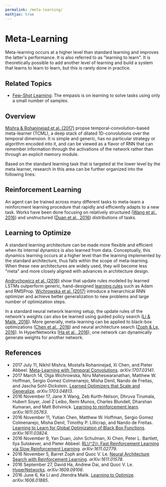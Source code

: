 ```yaml
---
permalink: /meta-learning/
mathjax: true
---
```

# Meta-Learning

Meta-learning occurs at a higher level than standard learning and improves the latter's performance. It is also referred to as "learning to learn". It is theoretically possible to add another level of learning and build a system that learns to learn to learn, but this is rarely done in practice.

## Related Topics

* [Few-Shot Learning](http://realai.org/few-shot-learning/): The empasis is on learning to solve tasks using only a small number of samples.

## Overview

[Mishra & Rohaninejad et al. (2017)](https://arxiv.org/abs/1707.03141) propse temporal-convolution-based meta-learner (TCML), a deep stack of dilated 1D-convolutions over the temporal dimension. It is simple and generic, has no particular strategy or algorithm encoded into it, and can be viewed as a flavor of RNN that can remember information through the activations of the network rather than through an explicit memory module.

Based on the standard learning task that is targeted at the lower level by the meta learner, research in this area can be further organized into the following lines:

## Reinforcement Learning

An agent can be trained across many different tasks to meta-learn a reinforcment learning procedure that rapidly and efficiently adapts to a new task. Works have been done focusing on relatively structured ([Wang et al., 2016](https://arxiv.org/abs/1611.05763)) and unstructured ([Duan et al., 2016](https://arxiv.org/abs/1611.02779)) distributions of tasks.

## Learning to Optimize 

A standard learning architecture can be made more flexible and efficient when its internal dynamics is also learned from data. Conceptually, this dynamics learning occurs at a higher level than the learning implemented by the standard architecture, thus falls within the scope of meta-learning. When these new architectures are widely used, they will become less "meta" and more closely aligned with advances in architecture design.

[Andrychowicz et al. (2016)](https://arxiv.org/abs/1606.04474) show that update rules modeled by learned LSTMs outperform generic, hand-designed [learning rules](http://realai.org/learning-rules/) such as Adam and RMSProp. [Wichrowska et al. (2017)](https://arxiv.org/abs/1703.04813) introduce a hierarchical RNN optimizer and achieve better generalization to new problems and large number of optimization steps.

In a standard neural network learning setup, the update rules of the network's weights can also be learned using guided policy search ([Li & Malik, 2016](https://arxiv.org/abs/1606.01885)). More generally, meta-learning can be applied to black-box optimizations ([Chen et al., 2016](https://arxiv.org/abs/1611.03824)) and neural architecture search ([Zoph & Le, 2016](https://arxiv.org/abs/1611.01578)). In HyperNetworks ([Ha et al., 2016](https://arxiv.org/abs/1609.09106)), one network can dynamically generate weights for another network.

## References

* 2017 July 11, Nikhil Mishra, Mostafa Rohaninejad, Xi Chen, and Pieter Abbeel. [Meta-Learning with Temporal Convolutions](https://arxiv.org/abs/1707.03141). *arXiv:1707.03141*.
* 2017 March 14, Olga Wichrowska, Niru Maheswaranathan, Matthew W. Hoffman, Sergio Gomez Colmenarejo, Misha Denil, Nando de Freitas, and Jascha Sohl-Dickstein. [Learned Optimizers that Scale and Generalize](https://arxiv.org/abs/1703.04813). *arXiv:1703.04813*.
* 2016 November 17, Jane X Wang, Zeb Kurth-Nelson, Dhruva Tirumala, Hubert Soyer, Joel Z Leibo, Remi Munos, Charles Blundell, Dharshan Kumaran, and Matt Botvinick. [Learning to reinforcement learn](https://arxiv.org/abs/1611.05763). *arXiv:1611.05763*.
* 2016 November 11, Yutian Chen, Matthew W. Hoffman, Sergio Gomez Colmenarejo, Misha Denil, Timothy P. Lillicrap, and Nando de Freitas. [Learning to Learn for Global Optimization of Black Box Functions](https://arxiv.org/abs/1611.03824). *arXiv:1611.03824*.
* 2016 November 9, Yan Duan, John Schulman, Xi Chen, Peter L. Bartlett, Ilya Sutskever, and Pieter Abbeel. [RL\\(^2\\): Fast Reinforcement Learning via Slow Reinforcement Learning](https://arxiv.org/abs/1611.02779). *arXiv:1611.02779*.
* 2016 November 5, Barret Zoph and Quoc V. Le. [Neural Architecture Search with Reinforcement Learning](https://arxiv.org/abs/1611.01578). *arXiv:1611.01578*.
* 2016 September 27, David Ha, Andrew Dai, and Quoc V. Le. [HyperNetworks](https://arxiv.org/abs/1609.09106). *arXiv:1609.09106*.
* 2016 June 6, Ke Li and Jitendra Malik. [Learning to Optimize](https://arxiv.org/abs/1606.01885). *arXiv:1606.01885*.

